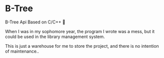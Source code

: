 # B-Tree
B-Tree Api Based on C/C++ :see_no_evil:

When I was in my sophomore year, the program I wrote was a mess, but it could be used in the library management system.

This is just a warehouse for me to store the project, and there is no intention of maintenance..
